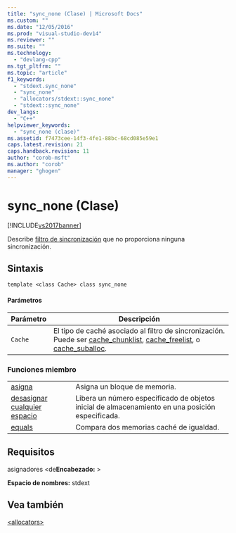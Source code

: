 ```yaml
---
title: "sync_none (Clase) | Microsoft Docs"
ms.custom: ""
ms.date: "12/05/2016"
ms.prod: "visual-studio-dev14"
ms.reviewer: ""
ms.suite: ""
ms.technology: 
  - "devlang-cpp"
ms.tgt_pltfrm: ""
ms.topic: "article"
f1_keywords: 
  - "stdext.sync_none"
  - "sync_none"
  - "allocators/stdext::sync_none"
  - "stdext::sync_none"
dev_langs: 
  - "C++"
helpviewer_keywords: 
  - "sync_none (clase)"
ms.assetid: f7473cee-14f3-4fe1-88bc-68cd085e59e1
caps.latest.revision: 21
caps.handback.revision: 11
author: "corob-msft"
ms.author: "corob"
manager: "ghogen"
---
```

# sync_none (Clase)
[!INCLUDE[vs2017banner](../assembler/inline/includes/vs2017banner.md)]

Describe [filtro de sincronización](../standard-library/allocators-header.md) que no proporciona ninguna sincronización.  
  
## Sintaxis  
  
```  
template <class Cache> class sync_none  
```  
  
#### Parámetros  
  
|Parámetro|Descripción|  
|---------------|-----------------|  
|`Cache`|El tipo de caché asociado al filtro de sincronización.  Puede ser [cache\_chunklist](../standard-library/cache-chunklist-class.md), [cache\_freelist](../standard-library/cache-freelist-class.md), o [cache\_suballoc](../standard-library/cache-suballoc-class.md).|  
  
### Funciones miembro  
  
|||  
|-|-|  
|[asigna](../Topic/sync_none::allocate.md)|Asigna un bloque de memoria.|  
|[desasignar cualquier espacio](../Topic/sync_none::deallocate.md)|Libera un número especificado de objetos inicial de almacenamiento en una posición especificada.|  
|[equals](../Topic/sync_none::equals.md)|Compara dos memorias caché de igualdad.|  
  
## Requisitos  
 asignadores \<de**Encabezado:** \>  
  
 **Espacio de nombres:** stdext  
  
## Vea también  
 [\<allocators\>](../standard-library/allocators-header.md)